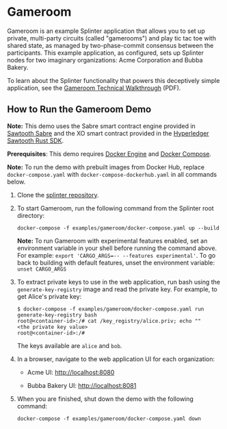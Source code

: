 # Gameroom

Gameroom is an example Splinter application that allows you to set up private,
multi-party circuits (called "gamerooms") and play tic tac toe with shared
state, as managed by two-phase-commit consensus between the participants. This
example application, as configured, sets up Splinter nodes for two imaginary
organizations: Acme Corporation and Bubba Bakery.

To learn about the Splinter functionality that powers this deceptively simple
application, see the [Gameroom Technical
Walkthrough](https://files.splinter.dev/docs/Gameroom_Walkthrough-Splinter_v0.3.4.pdf)
(PDF).

## How to Run the Gameroom Demo

**Note:** This demo uses the Sabre smart contract engine provided in
[Sawtooth Sabre](https://github.com/hyperledger/sawtooth-sabre) and the XO smart
contract provided in the [Hyperledger Sawtooth Rust
SDK](https://github.com/hyperledger/sawtooth-sdk-rust/tree/master/examples/xo_rust).

**Prerequisites**:
This demo requires [Docker Engine](https://docs.docker.com/engine)
and [Docker Compose](https://docs.docker.com/compose).

**Note:** To run the demo with prebuilt images from Docker Hub, replace
`docker-compose.yaml` with `docker-compose-dockerhub.yaml` in all commands
below.

1. Clone the [splinter repository](https://github.com/Cargill/splinter).

1. To start Gameroom, run the following command from the Splinter root
   directory:

    ```
    docker-compose -f examples/gameroom/docker-compose.yaml up --build
    ```

    **Note:** To run Gameroom with experimental features enabled, set an
    environment variable in your shell before running the command above. For
    example: `export 'CARGO_ARGS=-- --features experimental'`. To go back to
    building with default features, unset the environment variable:
    `unset CARGO_ARGS`

1. To extract private keys to use in the web application, run bash using the
   `generate-key-registry` image and read the private key.  For example, to get
   Alice's private key:

    ```
    $ docker-compose -f examples/gameroom/docker-compose.yaml run generate-key-registry bash
    root@<container-id>:/# cat /key_registry/alice.priv; echo ""
    <the private key value>
    root@<container-id>:/#
    ```

    The keys available are `alice` and `bob`.

1. In a browser, navigate to the web application UI for each organization:

    - Acme UI: <http://localhost:8080>

    - Bubba Bakery UI: <http://localhost:8081>

1. When you are finished, shut down the demo with the following command:

     ```
     docker-compose -f examples/gameroom/docker-compose.yaml down
     ```

